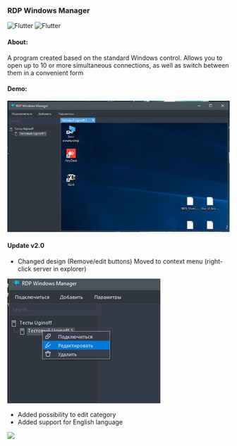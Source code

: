 ### RDP Windows Manager

![Flutter](https://img.shields.io/badge/-Windows_Forms-404040?style=for-the-badge&logo=c-sharp&logoColor=159BE1) ![Flutter](https://img.shields.io/badge/-NET._Framework_4.8-404040?style=for-the-badge&logo=c-sharp&logoColor=159BE1)

#### About:
A program created based on the standard Windows control. 
Allows you to open up to 10 or more simultaneous connections, as well as switch between them in a convenient form

#### Demo:

![](Assets/preview.png)

#### Update v2.0

* Changed design (Remove/edit buttons) Moved to context menu (right-click server in explorer)

![](Assets/preview2.png)

* Added possibility to edit category
* Added support for English language


![](https://img.shields.io/badge/Download_build_(v_2.0)-404040)

